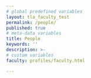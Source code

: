 ```yaml
---
# global predefined variables
layout: tla_faculty_test
permalink: /people/
published: true
# meta-data variables
title: People
keywords: ''
description: >-
# custom variables
faculty: profiles/faculty.html

---
```

